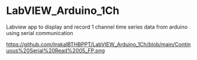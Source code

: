 # LabVIEW_Arduino_1Ch
Labview app to display and record 1 channel time series data from arduino using serial communication

https://github.com/InskalBTHBPPT/LabVIEW_Arduino_1Ch/blob/main/Continuous%20Serial%20Read%2005_FP.png
